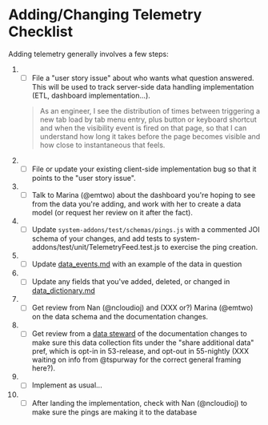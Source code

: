 # Adding/Changing Telemetry Checklist

Adding telemetry generally involves a few steps:

1. - [ ] File a "user story issue" about who wants what question answered.  This will be used to track server-side data handling implementation (ETL, dashboard implementation...).

    > As an engineer, I see the distribution of times between triggering a new tab load by tab menu entry, plus button or keyboard shortcut and when the visibility event is fired on that page, so that I can understand how long it takes before the page becomes visible and how close to instantaneous that feels.

1. - [ ] File or update your existing client-side implementation bug so that it points to the "user story issue".
1. - [ ] Talk to Marina (@emtwo) about the dashboard you're hoping to see from the data you're adding, and work with her to create a data model (or request her review on it after the fact).
1. - [ ] Update `system-addons/test/schemas/pings.js` with a commented JOI schema of your changes, and add tests to system-addons/test/unit/TelemetryFeed.test.js to exercise the ping creation.
1. - [ ] Update [data_events.md](data_events.md) with an example of the data in question
1. - [ ] Update any fields that you've added, deleted, or changed in [data_dictionary.md](data_dictionary.md)
1. - [ ] Get review from Nan (@ncloudioj) and (XXX or?) Marina (@emtwo) on the data schema and the documentation changes.
1. - [ ] Get review from a [data steward]() of the documentation changes to make sure this data collection fits under the "share additional data" pref, which is opt-in in 53-release, and opt-out in 55-nightly (XXX waiting on info from @tspurway for the correct general framing here?).
1. - [ ] Implement as usual...
1. - [ ] After landing the implementation, check with Nan (@ncloudioj) to make sure the pings are making it to the database
